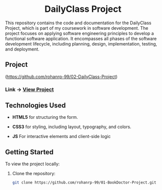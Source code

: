 <div align="center">
    <h1>DailyClass Project </h1>
</div>

This repository contains the code and documentation for the DailyClass Project, which is part of my coursework in software development. The project focuses on applying software engineering principles to develop a functional software application. It encompasses all phases of the software development lifecycle, including planning, design, implementation, testing, and deployment.

## Project

(https://github.com/rohanrp-99/02-DailyClass-Project)
### Link -> **[View Project ](https://github.com/rohanrp-99/02-DailyClass-Project)**

## Technologies Used

- **HTML5** for structuring the form.

- **CSS3** for styling, including layout, typography, and colors.

- **JS**  For interactive elements and client-side logic

## Getting Started

To view the project locally:

1. Clone the repository:

    ```bash
    git clone https://github.com/rohanrp-99/01-BookDoctor-Project.git
    ```
